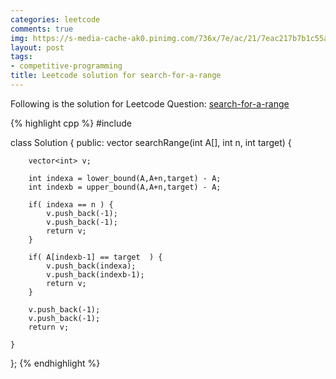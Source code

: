 ```yaml
---
categories: leetcode
comments: true
img: https://s-media-cache-ak0.pinimg.com/736x/7e/ac/21/7eac217b7b1c55ab7fd56758e4e181be.jpg
layout: post
tags:
- competitive-programming
title: Leetcode solution for search-for-a-range
---
```


Following is the solution for Leetcode Question: [search-for-a-range](https://leetcode.com/problems/search-for-a-range/)

{% highlight cpp %}
#include <algorithm>

class Solution {
public:
    vector<int> searchRange(int A[], int n, int target) {
        
        vector<int> v;
        
        int indexa = lower_bound(A,A+n,target) - A;
        int indexb = upper_bound(A,A+n,target) - A;
		
		if( indexa == n ) {
			v.push_back(-1);
			v.push_back(-1);
			return v;
		}
		
		if( A[indexb-1] == target  ) {
			v.push_back(indexa);
			v.push_back(indexb-1);
			return v;
		}
		
		v.push_back(-1);
        v.push_back(-1);
        return v;
		
    }
};
{% endhighlight %}